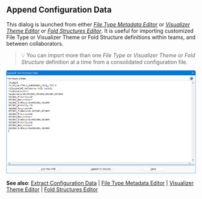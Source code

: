 ## Append Configuration Data

This dialog is launched from either _[File Type Metadata Editor](https://github.com/shriprem/FWDataViz/blob/master/docs/file_type_config_dialog.md)_ or _[Visualizer Theme Editor](https://github.com/shriprem/FWDataViz/blob/master/docs/theme_config_dialog.md)_ or _[Fold Structures Editor](https://github.com/shriprem/FWDataViz/blob/master/docs/fold_structs_editor.md)_. It is useful for importing customized File Type or Visualizer Theme or Fold Structure definitions within teams, and between collaborators.

> :bulb: You can import more than one _File Type_ or _Visualizer Theme_ or _Fold Structure_ definition at a time from a consolidated configuration file.

![Configuration_Extract](https://raw.githubusercontent.com/shriprem/FWDataViz/master/images/fold_struct_append.png)

**See also**: [Extract Configuration Data](https://github.com/shriprem/FWDataViz/blob/master/docs/config_extract_dialog.md) | [File Type Metadata Editor](https://github.com/shriprem/FWDataViz/blob/master/docs/file_type_config_dialog.md) | [Visualizer Theme Editor](https://github.com/shriprem/FWDataViz/blob/master/docs/theme_config_dialog.md) | [Fold Structures Editor](https://github.com/shriprem/FWDataViz/blob/master/docs/fold_structs_editor.md)

